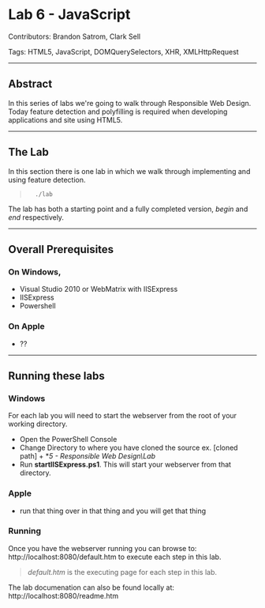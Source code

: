 # Lab 6 - JavaScript
Contributors: Brandon Satrom, Clark Sell

Tags: HTML5, JavaScript, DOMQuerySelectors, XHR, XMLHttpRequest

- - -
## Abstract

In this series of labs we're going to walk through Responsible Web Design. Today feature detection and polyfilling is required when developing applications and site using HTML5.

- - - 
## The Lab

In this section there is one lab in which we walk through implementing and using feature detection.

>		./lab

The lab has both a starting point and a fully completed version, *begin* and *end* respectively.

- - -
## Overall Prerequisites

### On Windows, 

* Visual Studio 2010 or WebMatrix with IISExpress
* IISExpress
* Powershell 

### On Apple
	
* ??

- - -
## Running these labs

### Windows

For each lab you will need to start the webserver from the root of your working directory. 

* Open the PowerShell Console
* Change Directory to where you have cloned the source ex. [cloned path] + **5 - Responsible Web Design\Lab*
* Run **startIISExpress.ps1**. This will start your webserver from that directory.

### Apple

* run that thing over in that thing and you will get that thing

### Running

Once you have the webserver running you can browse to: http://localhost:8080/default.htm to execute each step in this lab.

> *default.htm* is the executing page for each step in this lab.

The lab documenation can also be found locally at: http://localhost:8080/readme.htm

